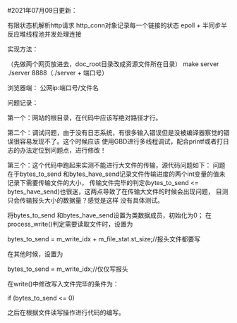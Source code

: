 #2021年07月09日更新：


有限状态机解析http请求
http_conn对象记录每一个链接的状态
epoll + 半同步半反应堆线程池并发处理连接

实现方法：

（先做两个网页放进去，doc_root目录改成资源文件所在目录）
make server
./server 8888（./server + 端口号）

浏览器端：
公网ip:端口号/文件名

问题记录：

第一个：网站的根目录，在代码中应该写绝对路径才行。

第二个：调试问题，由于没有日志系统，有很多输入错误但是没被编译器察觉的错误很容易发现不了。这个时候应该
使用GBD进行多线程调试，配合printf或者打日志的办法定位到问题点，进行修改！

第三个：这个代码中跑起来实测不能进行大文件的传输，源代码问题如下：
问题在于bytes_to_send 和bytes_have_send记录文件传输进度的两个int变量的值未记录下需要传输文件的大小，
传输文件完毕的判定(bytes_to_send <= bytes_have_send)也很迷，这两点导致了在传输大文件的时候会出现问题，
目测只会传输报头大小的数据量？感觉是这样 没有具体测试。

将bytes_to_send 和bytes_have_send设置为类数据成员，初始化为0；
在process_write()判定需要读取文件时，设置为

bytes_to_send = m_write_idx + m_file_stat.st_size;//报头文件都要写

在其他时候，设置为

bytes_to_send = m_write_idx;//仅仅写报头

在write()中修改写入文件完毕的条件为：

if (bytes_to_send <= 0)

之后在根据文件读写操作进行代码的编写。

